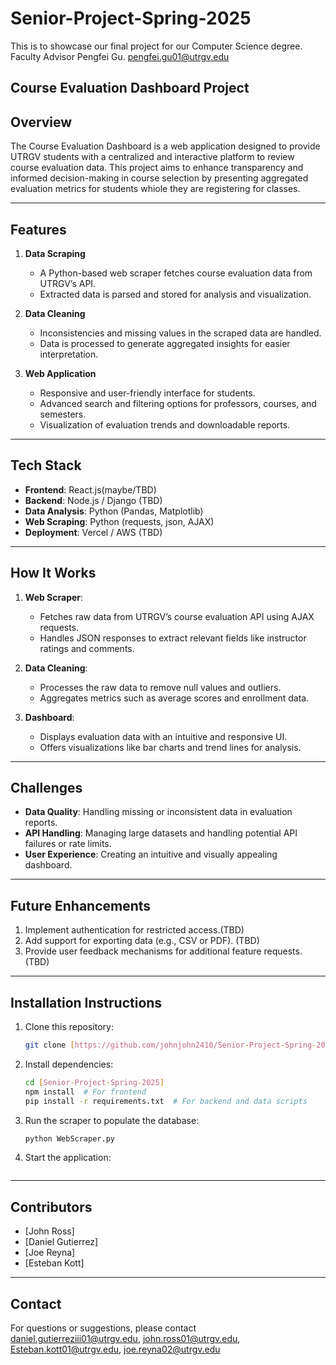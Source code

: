 # Senior-Project-Spring-2025
This is to showcase our final project for our Computer Science degree. Faculty Advisor Pengfei Gu. pengfei.gu01@utrgv.edu

## **Course Evaluation Dashboard Project** ##

## Overview
The Course Evaluation Dashboard is a web application designed to provide UTRGV students with a centralized and interactive platform to review course evaluation data. This project aims to enhance transparency and informed decision-making in course selection by presenting aggregated evaluation metrics for students whiole they are registering for classes.

---

## Features
1. **Data Scraping**
   - A Python-based web scraper fetches course evaluation data from UTRGV’s API.
   - Extracted data is parsed and stored for analysis and visualization.

2. **Data Cleaning**
   - Inconsistencies and missing values in the scraped data are handled.
   - Data is processed to generate aggregated insights for easier interpretation.

3. **Web Application**
   - Responsive and user-friendly interface for students.
   - Advanced search and filtering options for professors, courses, and semesters.
   - Visualization of evaluation trends and downloadable reports.

---

## Tech Stack
- **Frontend**: React.js(maybe/TBD)
- **Backend**: Node.js / Django (TBD)
- **Data Analysis**: Python (Pandas, Matplotlib)
- **Web Scraping**: Python (requests, json, AJAX)
- **Deployment**: Vercel / AWS (TBD)

---

## How It Works
1. **Web Scraper**:
   - Fetches raw data from UTRGV’s course evaluation API using AJAX requests.
   - Handles JSON responses to extract relevant fields like instructor ratings and comments.
2. **Data Cleaning**:
   - Processes the raw data to remove null values and outliers.
   - Aggregates metrics such as average scores and enrollment data.

3. **Dashboard**:
   - Displays evaluation data with an intuitive and responsive UI.
   - Offers visualizations like bar charts and trend lines for analysis.

---

## Challenges
- **Data Quality**: Handling missing or inconsistent data in evaluation reports.
- **API Handling**: Managing large datasets and handling potential API failures or rate limits.
- **User Experience**: Creating an intuitive and visually appealing dashboard.

---

## Future Enhancements
1. Implement authentication for restricted access.(TBD)
2. Add support for exporting data (e.g., CSV or PDF). (TBD)
3. Provide user feedback mechanisms for additional feature requests. (TBD)

---

## Installation Instructions
1. Clone this repository:
   ```bash
   git clone [https://github.com/johnjohn2410/Senior-Project-Spring-2025]
   ```

2. Install dependencies:
   ```bash
   cd [Senior-Project-Spring-2025]
   npm install  # For frontend
   pip install -r requirements.txt  # For backend and data scripts
   ```

3. Run the scraper to populate the database:
   ```bash
   python WebScraper.py
   ```

4. Start the application:
   ```bash
   
   ```

---

## Contributors
- [John Ross]
- [Daniel Gutierrez]
- [Joe Reyna]
- [Esteban Kott]

---

## Contact
For questions or suggestions, please contact daniel.gutierreziii01@utrgv.edu, john.ross01@utrgv.edu, Esteban.kott01@utrgv.edu, joe.reyna02@utrgv.edu

